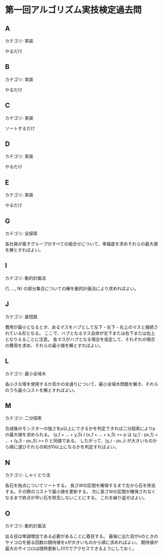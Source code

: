 # 第一回アルゴリズム実技検定過去問

## A
カテゴリ: 実装

やるだけ

## B
カテゴリ: 実装

やるだけ

## C
カテゴリ: 実装

ソートするだけ

## D
カテゴリ: 実装

やるだけ

## E
カテゴリ: 実装

やるだけ

## G
カテゴリ: 全探索

各社員が属すグループのすべての組合せについて、幸福度を求めそれらの最大値を解とすればよい。

## I
カテゴリ: 動的計画法

{1, ..., N} の部分集合についての解を動的計画法により求めればよい。

## J
カテゴリ: 最短路

費用が最小となるとき、あるマスをハブとして左下・右下・右上のマスと接続されている形となる。
ここで、ハブとなるマス自体が左下または右下または右上となりえることに注意。
各マスがハブとなる場合を仮定して、それぞれの場合の費用を求め、それらの最小値を解とすればよい。

## L
カテゴリ: 最小全域木

各小さな塔を使用するか否かの全通りについて、最小全域木問題を解き、それらのうち最小コストを解とすればよい。

## M
カテゴリ: 二分探索

合成後のモンスターの強さをp以上にできるかを判定できれば二分探索によりpの最大値を求められる。
(y_1 + ... + y_5) / (x_1 + ... + x_5) >= p は (y_1 - px_1) + ... + (y_5 - px_5) >= 0 と同値である。
したがって、(y_i - px_i) が大きいものから順に選びそれらの和が0以上になるかを判定すればよい。

## N
カテゴリ: しゃくとり法

各石を始点についてソートする。
長さWの区間を確保するまで左から石を除去する。その際のコストで最小値を更新する。
次に長さWの区間が確保されなくなるまで終点が早い石を除去しないことにする。
これを繰り返せばよい。

## O
カテゴリ: 動的計画法

出る目は単調増加である必要があることに着目する。
最後に出た目がxのときのサイコロを振る回数の期待値をxが大きいものから順に求めればよい。
期待値が最大のサイコロは随時更新しO(1)でアクセスできるようにしておく。
